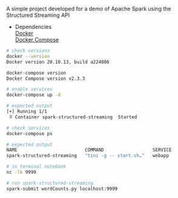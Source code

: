 A simple project developed for a demo of Apache Spark using the Structured Streaming API

- Dependencies \
[Docker](https://www.docker.com/products/docker-desktop/) \
[Docker Compose](https://docs.docker.com/compose/install/) 
```sh
# check versions
docker --version
Docker version 20.10.13, build a224086

docker-compose version
Docker Compose version v2.3.3

# enable services
docker-compose up -d

# expected output
[+] Running 1/1
 ⠿ Container spark-structured-streaming  Started                                                                   1.8s

# check services
docker-compose ps

# expected output
NAME                         COMMAND                  SERVICE             STATUS              PORTS
spark-structured-streaming   "tini -g -- start.sh…"   webapp              running             0.0.0.0:8888->8888/tcp

# in terminal notebook
nc -lk 9999

# run spark-structured-streaming
spark-submit wordCounts.py localhost:9999
```
